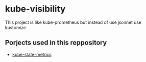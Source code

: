 # kube-visibility

This project is like kube-prometheus but instead of use jsonnet use kustomize

## Porjects used in this reppository

* [kube-state-metrics](https://github.com/kubernetes/kube-state-metrics)

